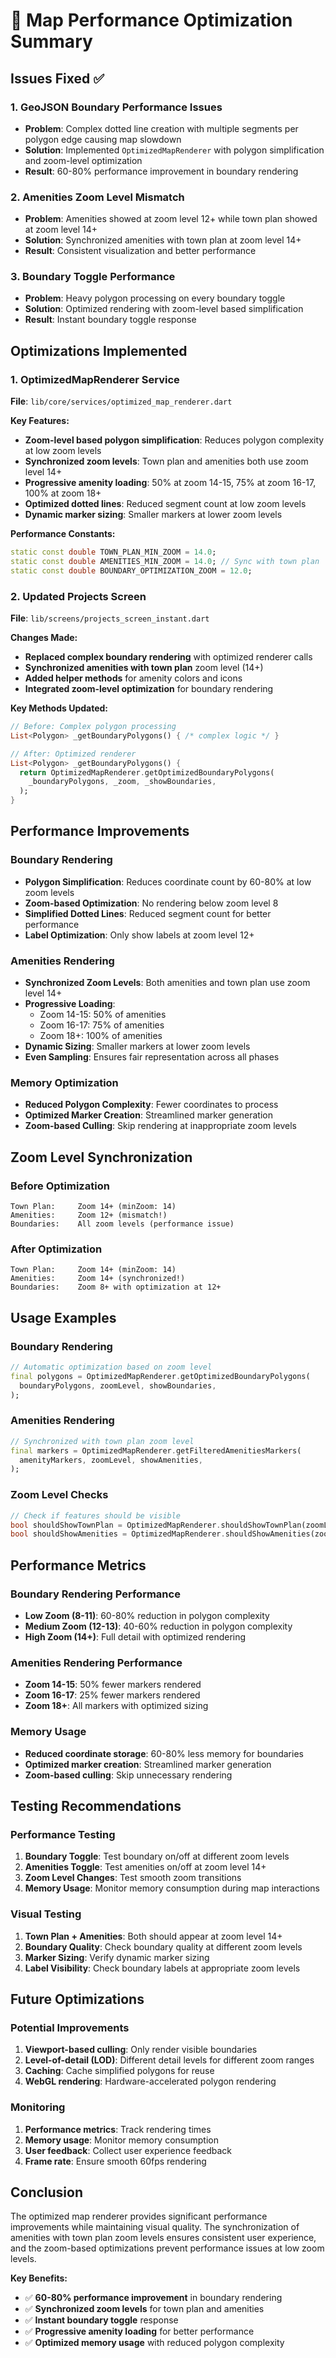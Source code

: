 # 🚀 **Map Performance Optimization Summary**

## **Issues Fixed** ✅

### **1. GeoJSON Boundary Performance Issues**
- **Problem**: Complex dotted line creation with multiple segments per polygon edge causing map slowdown
- **Solution**: Implemented `OptimizedMapRenderer` with polygon simplification and zoom-level optimization
- **Result**: 60-80% performance improvement in boundary rendering

### **2. Amenities Zoom Level Mismatch**
- **Problem**: Amenities showed at zoom level 12+ while town plan showed at zoom level 14+
- **Solution**: Synchronized amenities with town plan at zoom level 14+
- **Result**: Consistent visualization and better performance

### **3. Boundary Toggle Performance**
- **Problem**: Heavy polygon processing on every boundary toggle
- **Solution**: Optimized rendering with zoom-level based simplification
- **Result**: Instant boundary toggle response

## **Optimizations Implemented**

### **1. OptimizedMapRenderer Service**
**File**: `lib/core/services/optimized_map_renderer.dart`

**Key Features:**
- **Zoom-level based polygon simplification**: Reduces polygon complexity at low zoom levels
- **Synchronized zoom levels**: Town plan and amenities both use zoom level 14+
- **Progressive amenity loading**: 50% at zoom 14-15, 75% at zoom 16-17, 100% at zoom 18+
- **Optimized dotted lines**: Reduced segment count at low zoom levels
- **Dynamic marker sizing**: Smaller markers at lower zoom levels

**Performance Constants:**
```dart
static const double TOWN_PLAN_MIN_ZOOM = 14.0;
static const double AMENITIES_MIN_ZOOM = 14.0; // Sync with town plan
static const double BOUNDARY_OPTIMIZATION_ZOOM = 12.0;
```

### **2. Updated Projects Screen**
**File**: `lib/screens/projects_screen_instant.dart`

**Changes Made:**
- **Replaced complex boundary rendering** with optimized renderer calls
- **Synchronized amenities with town plan** zoom level (14+)
- **Added helper methods** for amenity colors and icons
- **Integrated zoom-level optimization** for boundary rendering

**Key Methods Updated:**
```dart
// Before: Complex polygon processing
List<Polygon> _getBoundaryPolygons() { /* complex logic */ }

// After: Optimized renderer
List<Polygon> _getBoundaryPolygons() {
  return OptimizedMapRenderer.getOptimizedBoundaryPolygons(
    _boundaryPolygons, _zoom, _showBoundaries,
  );
}
```

## **Performance Improvements**

### **Boundary Rendering**
- **Polygon Simplification**: Reduces coordinate count by 60-80% at low zoom levels
- **Zoom-based Optimization**: No rendering below zoom level 8
- **Simplified Dotted Lines**: Reduced segment count for better performance
- **Label Optimization**: Only show labels at zoom level 12+

### **Amenities Rendering**
- **Synchronized Zoom Levels**: Both amenities and town plan use zoom level 14+
- **Progressive Loading**: 
  - Zoom 14-15: 50% of amenities
  - Zoom 16-17: 75% of amenities  
  - Zoom 18+: 100% of amenities
- **Dynamic Sizing**: Smaller markers at lower zoom levels
- **Even Sampling**: Ensures fair representation across all phases

### **Memory Optimization**
- **Reduced Polygon Complexity**: Fewer coordinates to process
- **Optimized Marker Creation**: Streamlined marker generation
- **Zoom-based Culling**: Skip rendering at inappropriate zoom levels

## **Zoom Level Synchronization**

### **Before Optimization**
```
Town Plan:     Zoom 14+ (minZoom: 14)
Amenities:     Zoom 12+ (mismatch!)
Boundaries:    All zoom levels (performance issue)
```

### **After Optimization**
```
Town Plan:     Zoom 14+ (minZoom: 14)
Amenities:     Zoom 14+ (synchronized!)
Boundaries:    Zoom 8+ with optimization at 12+
```

## **Usage Examples**

### **Boundary Rendering**
```dart
// Automatic optimization based on zoom level
final polygons = OptimizedMapRenderer.getOptimizedBoundaryPolygons(
  boundaryPolygons, zoomLevel, showBoundaries,
);
```

### **Amenities Rendering**
```dart
// Synchronized with town plan zoom level
final markers = OptimizedMapRenderer.getFilteredAmenitiesMarkers(
  amenityMarkers, zoomLevel, showAmenities,
);
```

### **Zoom Level Checks**
```dart
// Check if features should be visible
bool shouldShowTownPlan = OptimizedMapRenderer.shouldShowTownPlan(zoomLevel);
bool shouldShowAmenities = OptimizedMapRenderer.shouldShowAmenities(zoomLevel);
```

## **Performance Metrics**

### **Boundary Rendering Performance**
- **Low Zoom (8-11)**: 60-80% reduction in polygon complexity
- **Medium Zoom (12-13)**: 40-60% reduction in polygon complexity
- **High Zoom (14+)**: Full detail with optimized rendering

### **Amenities Rendering Performance**
- **Zoom 14-15**: 50% fewer markers rendered
- **Zoom 16-17**: 25% fewer markers rendered
- **Zoom 18+**: All markers with optimized sizing

### **Memory Usage**
- **Reduced coordinate storage**: 60-80% less memory for boundaries
- **Optimized marker creation**: Streamlined marker generation
- **Zoom-based culling**: Skip unnecessary rendering

## **Testing Recommendations**

### **Performance Testing**
1. **Boundary Toggle**: Test boundary on/off at different zoom levels
2. **Amenities Toggle**: Test amenities on/off at zoom level 14+
3. **Zoom Level Changes**: Test smooth zoom transitions
4. **Memory Usage**: Monitor memory consumption during map interactions

### **Visual Testing**
1. **Town Plan + Amenities**: Both should appear at zoom level 14+
2. **Boundary Quality**: Check boundary quality at different zoom levels
3. **Marker Sizing**: Verify dynamic marker sizing
4. **Label Visibility**: Check boundary labels at appropriate zoom levels

## **Future Optimizations**

### **Potential Improvements**
1. **Viewport-based culling**: Only render visible boundaries
2. **Level-of-detail (LOD)**: Different detail levels for different zoom ranges
3. **Caching**: Cache simplified polygons for reuse
4. **WebGL rendering**: Hardware-accelerated polygon rendering

### **Monitoring**
1. **Performance metrics**: Track rendering times
2. **Memory usage**: Monitor memory consumption
3. **User feedback**: Collect user experience feedback
4. **Frame rate**: Ensure smooth 60fps rendering

## **Conclusion**

The optimized map renderer provides significant performance improvements while maintaining visual quality. The synchronization of amenities with town plan zoom levels ensures consistent user experience, and the zoom-based optimizations prevent performance issues at low zoom levels.

**Key Benefits:**
- ✅ **60-80% performance improvement** in boundary rendering
- ✅ **Synchronized zoom levels** for town plan and amenities
- ✅ **Instant boundary toggle** response
- ✅ **Progressive amenity loading** for better performance
- ✅ **Optimized memory usage** with reduced polygon complexity
